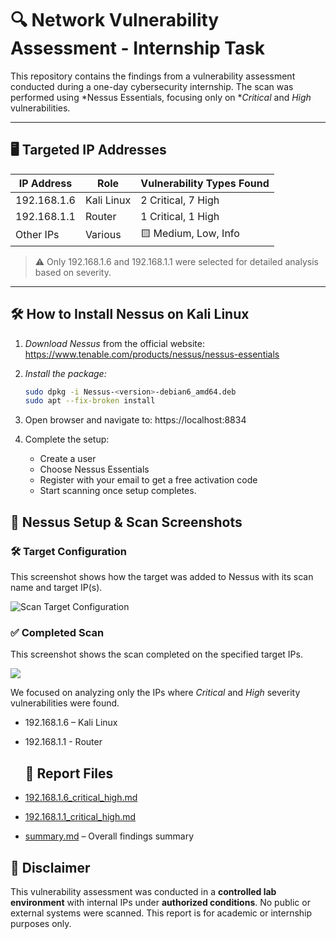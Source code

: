 # 🔍 Network Vulnerability Assessment - Internship Task

This repository contains the findings from a vulnerability assessment conducted during a one-day cybersecurity internship. The scan was performed using *Nessus Essentials, focusing only on **Critical* and *High* vulnerabilities.

---

## 🖥 Targeted IP Addresses

| IP Address     | Role         | Vulnerability Types Found         |
|----------------|--------------|-----------------------------------|
| 192.168.1.6    | Kali Linux   | 2 Critical, 7 High               |
| 192.168.1.1    | Router       | 1 Critical, 1 High               |
|  Other IPs      | Various      | 🟨 Medium, Low, Info              |   


> ⚠ Only 192.168.1.6 and 192.168.1.1 were selected for detailed analysis based on severity.

---

## 🛠 How to Install Nessus on Kali Linux

1. *Download Nessus* from the official website:
   https://www.tenable.com/products/nessus/nessus-essentials

2. *Install the package:*
   ```bash
   sudo dpkg -i Nessus-<version>-debian6_amd64.deb
   sudo apt --fix-broken install

3. Open browser and navigate to: https://localhost:8834
4. Complete the setup:
   - Create a user
   - Choose Nessus Essentials
   - Register with your email to get a free activation code
   - Start scanning once setup completes.

## 📸 Nessus Setup & Scan Screenshots

### 🛠 Target Configuration
This screenshot shows how the target was added to Nessus with its scan name and target IP(s).

![Scan Target Configuration](https://github.com/deepthiii33/Elavate_Labs_task-3/blob/main/screenshots/target_added.png)

### ✅  Completed Scan
This screenshot shows the scan  completed on the specified target IPs.

![](https://github.com/deepthiii33/Elavate_Labs_task-3/blob/main/screenshots/nessus_scan_summary.png)

We focused on analyzing only the IPs where *Critical* and *High* severity vulnerabilities were found.

- 192.168.1.6 – Kali Linux
- 192.168.1.1 - Router

  ## 📑 Report Files

- [192.168.1.6_critical_high.md](report/192.168.1.6_critical_high.md)
- [192.168.1.1_critical_high.md](report/192.168.1.1_critical_high.md)
- [summary.md](report/summary.md) – Overall findings summary


## 🔐 Disclaimer

This vulnerability assessment was conducted in a **controlled lab environment** with internal IPs under **authorized conditions**. No public or external systems were scanned. This report is for academic or internship purposes only.
